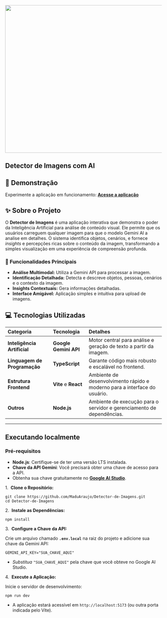 <div align="center">
<img width="1200" height="475" alt="GHBanner" src="https://github.com/user-attachments/assets/0aa67016-6eaf-458a-adb2-6e31a0763ed6" />
</div>

## Detector de Imagens com AI

## 🔗 Demonstração

Experimente a aplicação em funcionamento:
[**Acesse a aplicação**](https://detector-de-imagem-com-ia-910511479451.us-west1.run.app)

## ✨ Sobre o Projeto

O **Detector de Imagens** é uma aplicação interativa que demonstra o poder da Inteligência Artificial para análise de conteúdo visual.
Ele permite que os usuários carreguem qualquer imagem para que o modelo Gemini AI a analise em detalhes. O sistema identifica objetos,
cenários, e fornece *insights* e percepções ricas sobre o conteúdo da imagem, transformando a simples visualização em uma experiência de
compreensão profunda.

### 🎯 Funcionalidades Principais

  * **Análise Multimodal:** Utiliza a Gemini API para processar a imagem.
  * **Identificação Detalhada:** Detecta e descreve objetos, pessoas, cenários e o contexto da imagem.
  * **Insights Contextuais:** Gera informações detalhadas.
  * **Interface Amigável:** Aplicação simples e intuitiva para upload de imagens.

## 💻 Tecnologias Utilizadas

| Categoria | Tecnologia | Detalhes |
| :--- | :--- | :--- |
| **Inteligência Artificial** | **Google Gemini API** | Motor central para análise e geração de texto a partir da imagem. |
| **Linguagem de Programação** | **TypeScript** | Garante código mais robusto e escalável no frontend. |
| **Estrutura Frontend** | **Vite** e **React** | Ambiente de desenvolvimento rápido e moderno para a interface do usuário. |
| **Outros** | **Node.js** | Ambiente de execução para o servidor e gerenciamento de dependências. |

-----

## Executando localmente

### Pré-requisitos

* **Node.js**: Certifique-se de ter uma versão LTS instalada. 
* **Chave da API Gemini**: Você precisará obter uma chave de acesso para a API.     
* Obtenha sua chave gratuitamente no **[Google AI Studio](https://ai.google/gemini-api/)**.       

1.  **Clone o Repositório:**
```
git clone https://github.com/MaduAraujo/Detector-de-Imagens.git
cd Detector-de-Imagens
```

2.  **Instale as Dependências:**
```
npm install
```

3.  **Configure a Chave da API:**

Crie um arquivo chamado **`.env.local`** na raiz do projeto e adicione sua chave da Gemini API:
```
GEMINI_API_KEY="SUA_CHAVE_AQUI"
```
* *Substitua* `"SUA_CHAVE_AQUI"` pela chave que você obteve no Google AI Studio.

4.  **Execute a Aplicação:**

Inicie o servidor de desenvolvimento:

```
npm run dev
```

* A aplicação estará acessível em `http://localhost:5173` (ou outra porta indicada pelo Vite).
